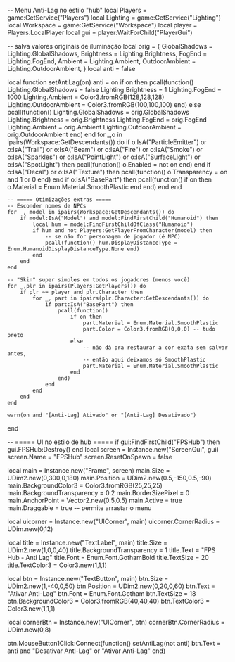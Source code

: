 -- Menu Anti-Lag no estilo "hub"
local Players = game:GetService("Players")
local Lighting = game:GetService("Lighting")
local Workspace = game:GetService("Workspace")
local player = Players.LocalPlayer
local gui = player:WaitForChild("PlayerGui")

-- salva valores originais de iluminação
local orig = {
    GlobalShadows = Lighting.GlobalShadows,
    Brightness = Lighting.Brightness,
    FogEnd = Lighting.FogEnd,
    Ambient = Lighting.Ambient,
    OutdoorAmbient = Lighting.OutdoorAmbient,
}
local anti = false

local function setAntiLag(on)
    anti = on
    if on then
        pcall(function()
            Lighting.GlobalShadows = false
            Lighting.Brightness = 1
            Lighting.FogEnd = 1000
            Lighting.Ambient = Color3.fromRGB(128,128,128)
            Lighting.OutdoorAmbient = Color3.fromRGB(100,100,100)
        end)
    else
        pcall(function()
            Lighting.GlobalShadows = orig.GlobalShadows
            Lighting.Brightness = orig.Brightness
            Lighting.FogEnd = orig.FogEnd
            Lighting.Ambient = orig.Ambient
            Lighting.OutdoorAmbient = orig.OutdoorAmbient
        end)
    end
    for _,o in ipairs(Workspace:GetDescendants()) do
        if o:IsA("ParticleEmitter") or o:IsA("Trail") or o:IsA("Beam")
        or o:IsA("Fire") or o:IsA("Smoke") or o:IsA("Sparkles")
        or o:IsA("PointLight") or o:IsA("SurfaceLight") or o:IsA("SpotLight") then
            pcall(function() o.Enabled = not on end)
        end
        if o:IsA("Decal") or o:IsA("Texture") then
            pcall(function() o.Transparency = on and 1 or 0 end)
        end
        if o:IsA("BasePart") then
            pcall(function() if on then o.Material = Enum.Material.SmoothPlastic end end)
        end
    end

    -- ===== Otimizações extras =====
    -- Esconder nomes de NPCs
    for _, model in ipairs(Workspace:GetDescendants()) do
        if model:IsA("Model") and model:FindFirstChild("Humanoid") then
            local hum = model:FindFirstChildOfClass("Humanoid")
            if hum and not Players:GetPlayerFromCharacter(model) then
                -- se não for personagem de jogador (é NPC)
                pcall(function() hum.DisplayDistanceType = Enum.HumanoidDisplayDistanceType.None end)
            end
        end
    end

    -- "Skin" super simples em todos os jogadores (menos você)
    for _,plr in ipairs(Players:GetPlayers()) do
        if plr ~= player and plr.Character then
            for _, part in ipairs(plr.Character:GetDescendants()) do
                if part:IsA("BasePart") then
                    pcall(function()
                        if on then
                            part.Material = Enum.Material.SmoothPlastic
                            part.Color = Color3.fromRGB(0,0,0) -- tudo preto
                        else
                            -- não dá pra restaurar a cor exata sem salvar antes,
                            -- então aqui deixamos só SmoothPlastic
                            part.Material = Enum.Material.SmoothPlastic
                        end
                    end)
                end
            end
        end
    end

    warn(on and "[Anti-Lag] Ativado" or "[Anti-Lag] Desativado")
end

-- ===== UI no estilo de hub =====
if gui:FindFirstChild("FPSHub") then gui.FPSHub:Destroy() end
local screen = Instance.new("ScreenGui", gui)
screen.Name = "FPSHub"
screen.ResetOnSpawn = false

local main = Instance.new("Frame", screen)
main.Size = UDim2.new(0,300,0,180)
main.Position = UDim2.new(0.5,-150,0.5,-90)
main.BackgroundColor3 = Color3.fromRGB(25,25,25)
main.BackgroundTransparency = 0.2
main.BorderSizePixel = 0
main.AnchorPoint = Vector2.new(0.5,0.5)
main.Active = true
main.Draggable = true    -- permite arrastar o menu

local uicorner = Instance.new("UICorner", main)
uicorner.CornerRadius = UDim.new(0,12)

local title = Instance.new("TextLabel", main)
title.Size = UDim2.new(1,0,0,40)
title.BackgroundTransparency = 1
title.Text = "FPS Hub - Anti Lag"
title.Font = Enum.Font.GothamBold
title.TextSize = 20
title.TextColor3 = Color3.new(1,1,1)

local btn = Instance.new("TextButton", main)
btn.Size = UDim2.new(1,-40,0,50)
btn.Position = UDim2.new(0,20,0,60)
btn.Text = "Ativar Anti-Lag"
btn.Font = Enum.Font.Gotham
btn.TextSize = 18
btn.BackgroundColor3 = Color3.fromRGB(40,40,40)
btn.TextColor3 = Color3.new(1,1,1)

local cornerBtn = Instance.new("UICorner", btn)
cornerBtn.CornerRadius = UDim.new(0,8)

btn.MouseButton1Click:Connect(function()
    setAntiLag(not anti)
    btn.Text = anti and "Desativar Anti-Lag" or "Ativar Anti-Lag"
end)
